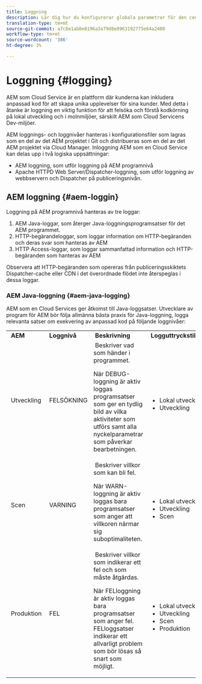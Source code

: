 ```yaml
---
title: Loggning
description: Lär dig hur du konfigurerar globala parametrar för den centrala loggningstjänsten, specifika inställningar för enskilda tjänster eller hur du begär dataloggning.
translation-type: tm+mt
source-git-commit: a7c8e1ab8e0196a3a79d8e0963192775e64a2400
workflow-type: tm+mt
source-wordcount: '386'
ht-degree: 3%

---
```



# Loggning {#logging}

AEM som Cloud Service är en plattform där kunderna kan inkludera anpassad kod för att skapa unika upplevelser för sina kunder. Med detta i åtanke är loggning en viktig funktion för att felsöka och förstå kodkörning på lokal utveckling och i molnmiljöer, särskilt AEM som Cloud Servicens Dev-miljöer.

AEM loggnings- och loggnivåer hanteras i konfigurationsfiler som lagras som en del av det AEM projektet i Git och distribueras som en del av det AEM projektet via Cloud Manager. Inloggning AEM som en Cloud Service kan delas upp i två logiska uppsättningar:

* AEM loggning, som utför loggning på AEM programnivå
* Apache HTTPD Web Server/Dispatcher-loggning, som utför loggning av webbservern och Dispatcher på publiceringsnivån.

## AEM loggning {#aem-loggin}

Loggning på AEM programnivå hanteras av tre loggar:

1. AEM Java-loggar, som återger Java-loggningsprogramsatser för det AEM programmet.
1. HTTP-begärandeloggar, som loggar information om HTTP-begäranden och deras svar som hanteras av AEM
1. HTTP Access-loggar, som loggar sammanfattad information och HTTP-begäranden som hanteras av AEM

Observera att HTTP-begäranden som opereras från publiceringsskiktets Dispatcher-cache eller CDN i det överordnade flödet inte återspeglas i dessa loggar.

### AEM Java-loggning {#aem-java-logging}

AEM som en Cloud Services ger åtkomst till Java-loggsatser. Utvecklare av program för AEM bör följa allmänna bästa praxis för Java-loggning, logga relevanta satser om exekvering av anpassad kod på följande loggnivåer:

<table>
<tbody>
<tr>
<td> <b>AEM</b></td>
<td> <b>Loggnivå</b></td>
<td> <b>Beskrivning</b></td>
<td> <b>Logguttryckstillgänglighet</b></td>
</tr>
<tr>
<td> Utveckling</td>
<td> FELSÖKNING</td>
<td> Beskriver vad som händer i programmet.

När DEBUG-loggning är aktiv loggas programsatser som ger en tydlig bild av vilka aktiviteter som utförs samt alla nyckelparametrar som påverkar bearbetningen.</td>
<td> <ul>
<li> Lokal utveckling</li>
<li>Utveckling</li>
</ul></td>
</tr>
<tr>
<td> Scen</td>
<td> VARNING</td>
<td> Beskriver villkor som kan bli fel.

När WARN-loggning är aktiv loggas bara programsatser som anger att villkoren närmar sig suboptimaliteten.</td>
<td> <ul>
<li> Lokal utveckling</li>
<li>Utveckling</li>
<li>Scen</li>
</ul></td>
</tr>
<tr>
<td> Produktion</td>
<td> FEL</td>
<td> Beskriver villkor som indikerar ett fel och som måste åtgärdas.

När FELloggning är aktiv loggas bara programsatser som anger fel. FELloggsatser indikerar ett allvarligt problem som bör lösas så snart som möjligt.</td>
<td> <ul>
<li> Lokal utveckling</li>
<li>Utveckling</li>
<li>Scen</li>
<li>Produktion</li>
</ul></td>
</tr>
</tbody>
</table>